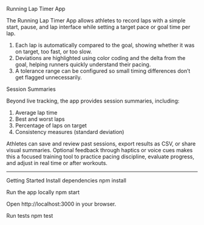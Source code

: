 Running Lap Timer App

The Running Lap Timer App allows athletes to record laps with a simple start, pause, and lap interface while setting a target pace or goal time per lap.
1. Each lap is automatically compared to the goal, showing whether it was on target, too fast, or too slow.
2. Deviations are highlighted using color coding and the delta from the goal, helping runners quickly understand their pacing.
3. A tolerance range can be configured so small timing differences don’t get flagged unnecessarily.

Session Summaries

Beyond live tracking, the app provides session summaries, including:
1. Average lap time
2. Best and worst laps
3. Percentage of laps on target
4. Consistency measures (standard deviation)

Athletes can save and review past sessions, export results as CSV, or share visual summaries. Optional feedback through haptics or voice cues makes this a focused training tool to practice pacing discipline, evaluate progress, and adjust in real time or after workouts.


----------------------------------------------------------------------------------------------------------------

Getting Started
Install dependencies
npm install

Run the app locally
npm start


Open http://localhost:3000
 in your browser.

Run tests
npm test
